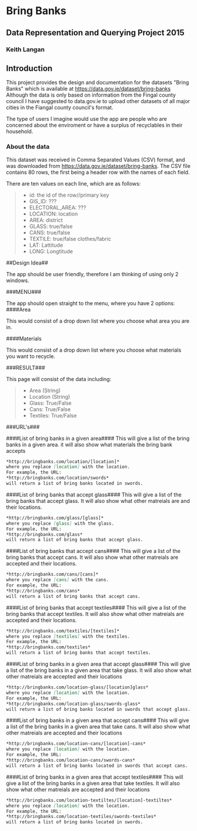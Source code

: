# Bring Banks

## Data Representation and Querying Project 2015

### Keith Langan

## Introduction

This project provides the design and documentation for the datasets "Bring Banks"
which is available at https://data.gov.ie/dataset/bring-banks
Although the data is only based on information from the Fingal county council I have suggested to data.gov.ie to upload other datasets of all major cities in the Fiangal county council's format.

The type of users I imagine would use the app are people who are concerned about the enviroment or have a surplus of recyclables in their household.

### About the data

This dataset was received in Comma Separated Values (CSV) format, and was downloaded from https://data.gov.ie/dataset/bring-banks.
The CSV file contains 80 rows, the first being a header row with the names of each field.

There are ten values on each line, which are as follows:

>    * id: the id of the row//primary key
>    * GIS_ID: ???
>    * ELECTORAL_AREA: ???
>    * LOCATION: location
>    * AREA: district
>    * GLASS: true/false
>    * CANS: true/false
>    * TEXTILE: true/false clothes/fabric
>    * LAT: Lattitude
>    * LONG: Longtitude

##Design Idea##

The app should be user friendly, therefore I am thinking of using only 2 windows. 

###MENU###

The app should open straight to the menu, where you have 2 options:
####Area
 
This would consist of a drop down list where you choose what area you are in.
 
####Materials

This would consist of a drop down list where you choose what materials you want to recycle.

###RESULT###

This page will consist of the data including:

>    * Area (String)
>    * Location (String)
>    * Glass: True/False
>    * Cans: True/False
>    * Textiles: True/False

###URL's###

####List of bring banks in a given area####
This will give a list of the bring banks in a given area. it will also show what materials the bring bank accepts

```markdown
*http://bringbanks.com/location/[location]*
where you replace [location] with the location.
For example, the URL:
*http://bringbanks.com/location/swords*
will return a list of bring banks located in swords.
```

####List of bring banks that accept glass####
This will give a list of the bring banks that accept glass. It will also show what other matreials are and their locations.

```markdown
*http://bringbanks.com/glass/[glass]*
where you replace [glass] with the glass.
For example, the URL:
*http://bringbanks.com/glass*
will return a list of bring banks that accept glass.
```

####List of bring banks that accept cans####
This will give a list of the bring banks that accept cans. It will also show what other matreials are accepted and their locations.

```markdown
*http://bringbanks.com/cans/[cans]*
where you replace [cans] with the cans.
For example, the URL:
*http://bringbanks.com/cans*
will return a list of bring banks that accept cans.
```

####List of bring banks that accept textiles####
This will give a list of the bring banks that accept textiles. It will also show what other matreials are accepted and their locations.

```markdown
*http://bringbanks.com/textiles/[textiles]*
where you replace [textiles] with the textiles.
For example, the URL:
*http://bringbanks.com/textiles*
will return a list of bring banks that accept textiles.
```

####List of bring banks in a given area that accept glass####
This will give a list of the bring banks in a given area that take glass. It will also show what other matreials are accepted and their locations

```markdown
*http://bringbanks.com/location-glass/[location]glass*
where you replace [location] with the location.
For example, the URL:
*http://bringbanks.com/location-glass/swords-glass*
will return a list of bring banks located in swords that accept glass.
```

####List of bring banks in a given area that accept cans####
This will give a list of the bring banks in a given area that take cans. It will also show what other matreials are accepted and their locations

```markdown
*http://bringbanks.com/location-cans/[location]-cans*
where you replace [location] with the location.
For example, the URL:
*http://bringbanks.com/location-cans/swords-cans*
will return a list of bring banks located in swords that accept cans.
```

####List of bring banks in a given area that accept textiles####
This will give a list of the bring banks in a given area that take textiles. It will also show what other matreials are accepted and their locations

```markdown
*http://bringbanks.com/location-textiltes/[location]-textiltes*
where you replace [location] with the location.
For example, the URL:
*http://bringbanks.com/location-textiles/swords-textiles*
will return a list of bring banks located in swords.
```
